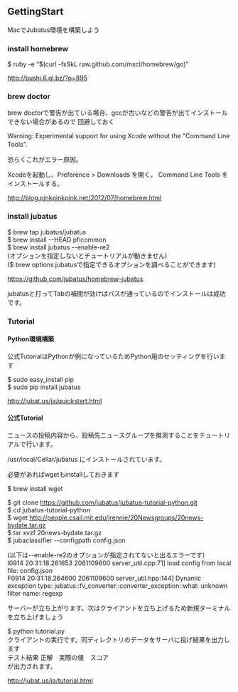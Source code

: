 ## GettingStart

MacでJubatus環境を構築しよう  

### install homebrew

$ ruby -e “$(curl -fsSkL raw.github.com/mxcl/homebrew/go)”  

http://bushi.6.ql.bz/?p=895

### brew doctor

brew doctorで警告が出ている場合、gccが古いなどの警告が出てインストールできない場合があるので
回避しておく

Warning: Experimental support for using Xcode without the "Command Line Tools". 　　

恐らくこれがエラー原因。  

Xcodeを起動し、Preference > Downloads を開く。
Command Line Tools をインストールする。  

http://blog.pinkpinkpink.net/2012/07/homebrew.html

### install jubatus

$ brew tap jubatus/jubatus  
$ brew install --HEAD pficommon  
$ brew install jubatus --enable-re2  
(オプションを指定しないとチュートリアルが動きません)  
($ brew options jubatusで指定できるオプションを調べることができます)  

https://github.com/jubatus/homebrew-jubatus

jubatusと打ってTabの補間が効けばパスが通っているのでインストールは成功です。

### Tutorial

#### Python環境構築

公式TutorialはPythonが例になっているためPython用のセッティングを行います

$ sudo easy_install pip  
$ sudo pip install jubatus  

http://jubat.us/ja/quickstart.html

#### 公式Tutorial

ニュースの投稿内容から、投稿先ニュースグループを推測することをチュートリアルで行います。

/usr/local/Cellar/jubatus にインストールされています。



必要があればwgetもinstallしておきます

$ brew install wget  

$ git clone https://github.com/jubatus/jubatus-tutorial-python.git  
$ cd jubatus-tutorial-python  
$ wget http://people.csail.mit.edu/jrennie/20Newsgroups/20news-bydate.tar.gz  
$ tar xvzf 20news-bydate.tar.gz  
$ jubaclassifier --configpath config.json  

(以下は--enable-re2のオプションが指定されてないと出るエラーです)  
I0914 20:31:18.261653 2061109600 server_util.cpp:71] load config from local file: config.json  
F0914 20:31:18.264600 2061109600 server_util.hpp:144] Dynamic exception type: jubatus::fv_converter::converter_exception::what: unknown filter name: regexp

サーバーが立ち上がります。次はクライアントを立ち上げるため新規ターミナルを立ち上げましょう  

$ python tutorial.py  
クライアントの実行です。同ディレクトリのデータをサーバに投げ結果を出力します  
テスト結果 正解　実際の値　スコア  
が出力されます。

http://jubat.us/ja/tutorial.html

